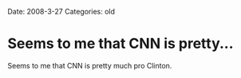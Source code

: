 Date: 2008-3-27
Categories: old

# Seems to me that CNN is pretty...

Seems to me that CNN is pretty much pro Clinton.
